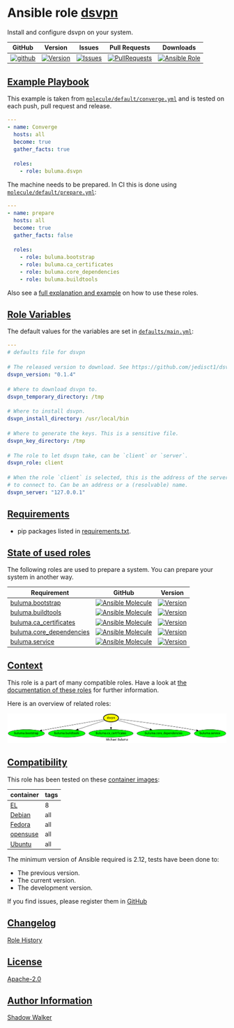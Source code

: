 # Ansible role [dsvpn](https://galaxy.ansible.com/ui/standalone/roles/buluma/dsvpn/documentation)

Install and configure dsvpn on your system.

|GitHub|Version|Issues|Pull Requests|Downloads|
|------|-------|------|-------------|---------|
|[![github](https://github.com/buluma/ansible-role-dsvpn/actions/workflows/molecule.yml/badge.svg)](https://github.com/buluma/ansible-role-dsvpn/actions/workflows/molecule.yml)|[![Version](https://img.shields.io/github/release/buluma/ansible-role-dsvpn.svg)](https://github.com/buluma/ansible-role-dsvpn/releases/)|[![Issues](https://img.shields.io/github/issues/buluma/ansible-role-dsvpn.svg)](https://github.com/buluma/ansible-role-dsvpn/issues/)|[![PullRequests](https://img.shields.io/github/issues-pr-closed-raw/buluma/ansible-role-dsvpn.svg)](https://github.com/buluma/ansible-role-dsvpn/pulls/)|[![Ansible Role](https://img.shields.io/ansible/role/d/buluma/dsvpn)](https://galaxy.ansible.com/ui/standalone/roles/buluma/dsvpn/documentation)|

## [Example Playbook](#example-playbook)

This example is taken from [`molecule/default/converge.yml`](https://github.com/buluma/ansible-role-dsvpn/blob/master/molecule/default/converge.yml) and is tested on each push, pull request and release.

```yaml
---
- name: Converge
  hosts: all
  become: true
  gather_facts: true

  roles:
    - role: buluma.dsvpn
```

The machine needs to be prepared. In CI this is done using [`molecule/default/prepare.yml`](https://github.com/buluma/ansible-role-dsvpn/blob/master/molecule/default/prepare.yml):

```yaml
---
- name: prepare
  hosts: all
  become: true
  gather_facts: false

  roles:
    - role: buluma.bootstrap
    - role: buluma.ca_certificates
    - role: buluma.core_dependencies
    - role: buluma.buildtools
```

Also see a [full explanation and example](https://buluma.github.io/how-to-use-these-roles.html) on how to use these roles.

## [Role Variables](#role-variables)

The default values for the variables are set in [`defaults/main.yml`](https://github.com/buluma/ansible-role-dsvpn/blob/master/defaults/main.yml):

```yaml
---
# defaults file for dsvpn

# The released version to download. See https://github.com/jedisct1/dsvpn/releases.
dsvpn_version: "0.1.4"

# Where to download dsvpn to.
dsvpn_temporary_directory: /tmp

# Where to install dsvpn.
dsvpn_install_directory: /usr/local/bin

# Where to generate the keys. This is a sensitive file.
dsvpn_key_directory: /tmp

# The role to let dsvpn take, can be `client` or `server`.
dsvpn_role: client

# When the role `client` is selected, this is the address of the server
# to connect to. Can be an address or a (resolvable) name.
dsvpn_server: "127.0.0.1"
```

## [Requirements](#requirements)

- pip packages listed in [requirements.txt](https://github.com/buluma/ansible-role-dsvpn/blob/master/requirements.txt).

## [State of used roles](#state-of-used-roles)

The following roles are used to prepare a system. You can prepare your system in another way.

| Requirement | GitHub | Version |
|-------------|--------|--------|
|[buluma.bootstrap](https://galaxy.ansible.com/buluma/bootstrap)|[![Ansible Molecule](https://github.com/buluma/ansible-role-bootstrap/actions/workflows/molecule.yml/badge.svg)](https://github.com/buluma/ansible-role-bootstrap/actions/workflows/molecule.yml)|[![Version](https://img.shields.io/github/release/buluma/ansible-role-bootstrap.svg)](https://github.com/shadowwalker/ansible-role-bootstrap)|
|[buluma.buildtools](https://galaxy.ansible.com/buluma/buildtools)|[![Ansible Molecule](https://github.com/buluma/ansible-role-buildtools/actions/workflows/molecule.yml/badge.svg)](https://github.com/buluma/ansible-role-buildtools/actions/workflows/molecule.yml)|[![Version](https://img.shields.io/github/release/buluma/ansible-role-buildtools.svg)](https://github.com/shadowwalker/ansible-role-buildtools)|
|[buluma.ca_certificates](https://galaxy.ansible.com/buluma/ca_certificates)|[![Ansible Molecule](https://github.com/buluma/ansible-role-ca_certificates/actions/workflows/molecule.yml/badge.svg)](https://github.com/buluma/ansible-role-ca_certificates/actions/workflows/molecule.yml)|[![Version](https://img.shields.io/github/release/buluma/ansible-role-ca_certificates.svg)](https://github.com/shadowwalker/ansible-role-ca_certificates)|
|[buluma.core_dependencies](https://galaxy.ansible.com/buluma/core_dependencies)|[![Ansible Molecule](https://github.com/buluma/ansible-role-core_dependencies/actions/workflows/molecule.yml/badge.svg)](https://github.com/buluma/ansible-role-core_dependencies/actions/workflows/molecule.yml)|[![Version](https://img.shields.io/github/release/buluma/ansible-role-core_dependencies.svg)](https://github.com/shadowwalker/ansible-role-core_dependencies)|
|[buluma.service](https://galaxy.ansible.com/buluma/service)|[![Ansible Molecule](https://github.com/buluma/ansible-role-service/actions/workflows/molecule.yml/badge.svg)](https://github.com/buluma/ansible-role-service/actions/workflows/molecule.yml)|[![Version](https://img.shields.io/github/release/buluma/ansible-role-service.svg)](https://github.com/shadowwalker/ansible-role-service)|

## [Context](#context)

This role is a part of many compatible roles. Have a look at [the documentation of these roles](https://buluma.github.io/) for further information.

Here is an overview of related roles:

![dependencies](https://raw.githubusercontent.com/buluma/ansible-role-dsvpn/png/requirements.png "Dependencies")

## [Compatibility](#compatibility)

This role has been tested on these [container images](https://hub.docker.com/u/buluma):

|container|tags|
|---------|----|
|[EL](https://hub.docker.com/r/buluma/enterpriselinux)|8|
|[Debian](https://hub.docker.com/r/buluma/debian)|all|
|[Fedora](https://hub.docker.com/r/buluma/fedora)|all|
|[opensuse](https://hub.docker.com/r/buluma/opensuse)|all|
|[Ubuntu](https://hub.docker.com/r/buluma/ubuntu)|all|

The minimum version of Ansible required is 2.12, tests have been done to:

- The previous version.
- The current version.
- The development version.

If you find issues, please register them in [GitHub](https://github.com/buluma/ansible-role-dsvpn/issues)

## [Changelog](#changelog)

[Role History](https://github.com/buluma/ansible-role-dsvpn/blob/master/CHANGELOG.md)

## [License](#license)

[Apache-2.0](https://github.com/buluma/ansible-role-dsvpn/blob/master/LICENSE)

## [Author Information](#author-information)

[Shadow Walker](https://buluma.github.io/)
